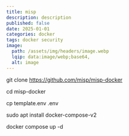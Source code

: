 ```yaml
---
title: misp
description: description
published: false
date: 2025-01-01
categories: docker
tags: docker security
image:
  path: /assets/img/headers/image.webp
  lqip: data:image/webp;base64,
  alt: image
---
```



<!-- https://github.com/misp/misp-docker -->



git clone https://github.com/misp/misp-docker


cd misp-docker


cp template.env .env

sudo apt install docker-compose-v2

docker compose up -d